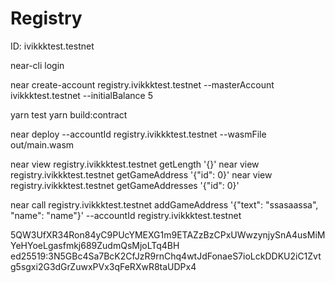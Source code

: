 # Registry

ID:
ivikkktest.testnet

near-cli login

near create-account registry.ivikkktest.testnet --masterAccount ivikkktest.testnet --initialBalance 5

yarn test
yarn build:contract

near deploy --accountId registry.ivikkktest.testnet --wasmFile out/main.wasm

near view registry.ivikkktest.testnet getLength '{}'
near view registry.ivikkktest.testnet getGameAddress '{"id": 0}'
near view registry.ivikkktest.testnet getGameAddresses '{"id": 0}'

near call registry.ivikkktest.testnet addGameAddress '{"text": "ssasaassa", "name": "name"}' --accountId registry.ivikkktest.testnet

5QW3UfXR34Ron84yC9PUcYMEXG1m9ETAZzBzCPxUWwzynjySnA4usMiMYeHYoeLgasfmkj689ZudmQsMjoLTq4BH
ed25519:3N5GBc4Sa7BcK2CfJzR9rnChq4wtJdFonaeS7ioLckDDKU2iC1Zvtg5sgxi2G3dGrZuwxPVx3qFeRXwR8taUDPx4
